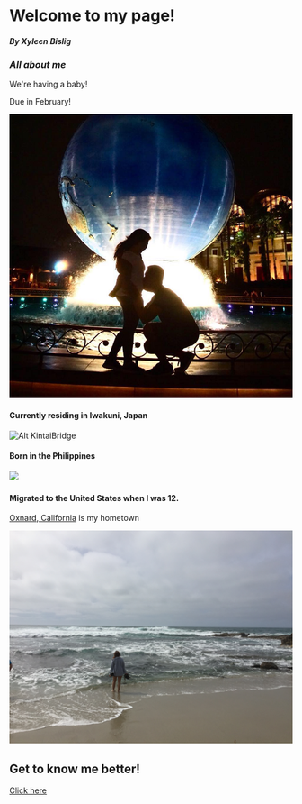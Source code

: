 # Welcome to my page!
#### *By Xyleen Bislig*


### *All about me*

We're having a baby! 

Due in February!

![](39113449_2235497473131593_17115242811097088_n.jpg)

#### Currently residing in Iwakuni, Japan

![Alt KintaiBridge](fullsizeoutput_1163.jpeg)

#### Born in the Philippines

![](GOPR0649.JPG)

#### Migrated to the United States when I was 12. 

[Oxnard, California](https://visitoxnard.com) is my hometown 

![](IMG_5443.JPG)

## Get to know me better!

[Click here](https://github.com/xhaixhai/xhaixhai.github.io/blob/master/bio.md)
